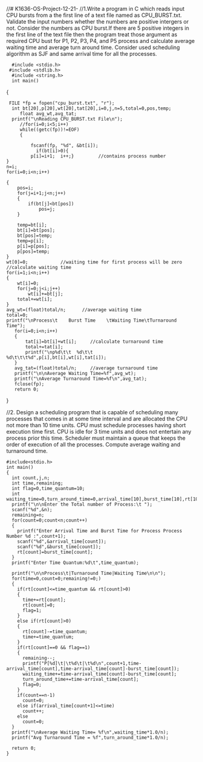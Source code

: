 //# K1636-OS-Project-12-21-
//1.Write a program in C which reads input CPU bursts from a the first line of a text file named as CPU_BURST.txt. Validate the input numbers whether the numbers are positive intergers or not. Consider the numbers as CPU burst.If there are 5 positive integers in the first line of the text file then the program treat those argument as required CPU bust for P1, P2, P3, P4, and P5 process and calculate average waiting time and average turn around time. Consider used scheduling algorithm as SJF and same arrival time for all the processes.


      #include <stdio.h>
     #include <stdlib.h>
      #include <string.h>
      int main()
 {

     FILE *fp = fopen("cpu_burst.txt", "r");
      int bt[20],p[20],wt[20],tat[20],i=0,j,n=5,total=0,pos,temp;
         float avg_wt,avg_tat;
      printf("\nReading CPU_BURST.txt File\n");
         //for(i=0;i<5;i++)
         while((getc(fp))!=EOF)
         {

             fscanf(fp, "%d", &bt[i]);
               if(bt[i]>0){
             p[i]=i+1;  i++;}         //contains process number
    }
    n=i;
    for(i=0;i<n;i++)
   
    {
        pos=i;
        for(j=i+1;j<n;j++)
        {
            if(bt[j]<bt[pos])
                pos=j;
        }
        
        temp=bt[i];
        bt[i]=bt[pos];
        bt[pos]=temp;
        temp=p[i];
        p[i]=p[pos];
        p[pos]=temp;
    }
    wt[0]=0;            //waiting time for first process will be zero
    //calculate waiting time
    for(i=1;i<n;i++)
    {
        wt[i]=0;
        for(j=0;j<i;j++)
            wt[i]+=bt[j];
        total+=wt[i];
    }
    avg_wt=(float)total/n;      //average waiting time
    total=0;
    printf("\nProcess\t    Burst Time    \tWaiting Time\tTurnaround Time");
       for(i=0;i<n;i++)
       {
           tat[i]=bt[i]+wt[i];     //calculate turnaround time
           total+=tat[i];
           printf("\np%d\t\t  %d\t\t    %d\t\t\t%d",p[i],bt[i],wt[i],tat[i]);
       }
       avg_tat=(float)total/n;     //average turnaround time
       printf("\n\nAverage Waiting Time=%f",avg_wt);
       printf("\nAverage Turnaround Time=%f\n",avg_tat);
       fclose(fp);
       return 0;
   }


//2. Design a scheduling program that is capable of scheduling many processes that comes in
at some time interval and are allocated the CPU not more than 10 time units. CPU must
schedule processes having short execution time first. CPU is idle for 3 time units and
does not entertain any process prior this time. Scheduler must maintain a queue that
keeps the order of execution of all the processes. Compute average waiting and
turnaround time.

    #include<stdio.h> 
    int main() 
    { 
      int count,j,n;
      int time,remaining;
      int flag=0,time_quantum=10; 
      int waiting_time=0,turn_around_time=0,arrival_time[10],burst_time[10],rt[10]; 
      printf("\n\nEnter the Total number of Process:\t "); 
      scanf("%d",&n); 
      remaining=n; 
      for(count=0;count<n;count++) 
      { 
        printf("Enter Arrival Time and Burst Time for Process Process Number %d :",count+1); 
        scanf("%d",&arrival_time[count]); 
        scanf("%d",&burst_time[count]); 
        rt[count]=burst_time[count]; 
      } 
      printf("Enter Time Quantum:%d\t",time_quantum); 

      printf("\n\nProcess\t|Turnaround Time|Waiting Time\n\n"); 
      for(time=0,count=0;remaining!=0;) 
      { 
        if(rt[count]<=time_quantum && rt[count]>0) 
        { 
          time+=rt[count]; 
          rt[count]=0; 
          flag=1; 
        } 
        else if(rt[count]>0) 
        { 
          rt[count]-=time_quantum; 
          time+=time_quantum; 
        } 
        if(rt[count]==0 && flag==1) 
        { 
          remaining--; 
          printf("P[%d]\t|\t%d\t|\t%d\n",count+1,time-arrival_time[count],time-arrival_time[count]-burst_time[count]); 
          waiting_time+=time-arrival_time[count]-burst_time[count]; 
          turn_around_time+=time-arrival_time[count]; 
          flag=0; 
        } 
        if(count==n-1) 
          count=0; 
        else if(arrival_time[count+1]<=time) 
          count++; 
        else 
          count=0; 
      } 
      printf("\nAverage Waiting Time= %f\n",waiting_time*1.0/n); 
      printf("Avg Turnaround Time = %f",turn_around_time*1.0/n); 

      return 0; 
    }



